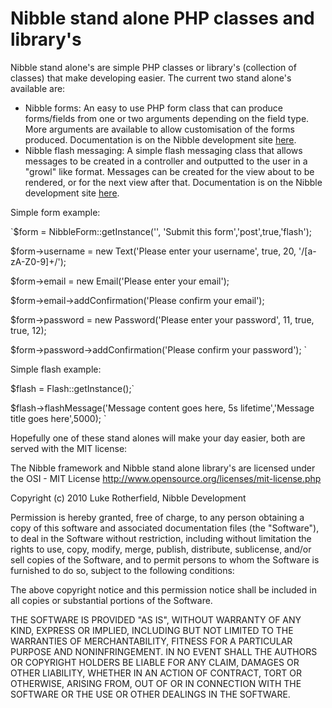 Nibble stand alone PHP classes and library's
============================================

Nibble stand alone's are simple PHP classes or library's (collection of classes) that 
make developing easier.  The current two stand alone's available are:

* Nibble forms:  An easy to use PHP form class that can produce forms/fields from one or 
  two arguments depending on the field type.  More arguments are available to allow
  customisation of the forms produced.  Documentation is on the Nibble development site
  [here](http://nibble-development.com/nibble-forms "Nibble forms documentation").
* Nibble flash messaging:  A simple flash messaging class that allows messages
  to be created in a controller and outputted to the user in a "growl" like format.
  Messages can be created for the view about to be rendered, or for the next view
  after that.  Documentation is on the Nibble development site
  [here](http://nibble-development.com/flash-messaging "Nibble flash messaging documentation").

Simple form example:

`$form = NibbleForm::getInstance('', 'Submit this form','post',true,'flash');

  $form->username = new Text('Please enter your username', true, 20, '/[a-zA-Z0-9]+/');

  $form->email = new Email('Please enter your email');

  $form->email->addConfirmation('Please confirm your email');

  $form->password = new Password('Please enter your password', 11, true, true, 12);

  $form->password->addConfirmation('Please confirm your password');
`

Simple flash example:

$flash = Flash::getInstance();`

$flash->flashMessage('Message content goes here, 5s lifetime','Message title goes here',5000);
`
  
Hopefully one of these stand alones will make your day easier, both are served with the 
MIT license:

The Nibble framework and Nibble stand alone library's are licensed under the OSI - MIT License
http://www.opensource.org/licenses/mit-license.php

Copyright (c) 2010 Luke Rotherfield, Nibble Development

Permission is hereby granted, free of charge, to any person obtaining a copy
of this software and associated documentation files (the "Software"), to deal
in the Software without restriction, including without limitation the rights
to use, copy, modify, merge, publish, distribute, sublicense, and/or sell
copies of the Software, and to permit persons to whom the Software is
furnished to do so, subject to the following conditions:

The above copyright notice and this permission notice shall be included in
all copies or substantial portions of the Software.

THE SOFTWARE IS PROVIDED "AS IS", WITHOUT WARRANTY OF ANY KIND, EXPRESS OR
IMPLIED, INCLUDING BUT NOT LIMITED TO THE WARRANTIES OF MERCHANTABILITY,
FITNESS FOR A PARTICULAR PURPOSE AND NONINFRINGEMENT. IN NO EVENT SHALL THE
AUTHORS OR COPYRIGHT HOLDERS BE LIABLE FOR ANY CLAIM, DAMAGES OR OTHER
LIABILITY, WHETHER IN AN ACTION OF CONTRACT, TORT OR OTHERWISE, ARISING FROM,
OUT OF OR IN CONNECTION WITH THE SOFTWARE OR THE USE OR OTHER DEALINGS IN
THE SOFTWARE.
